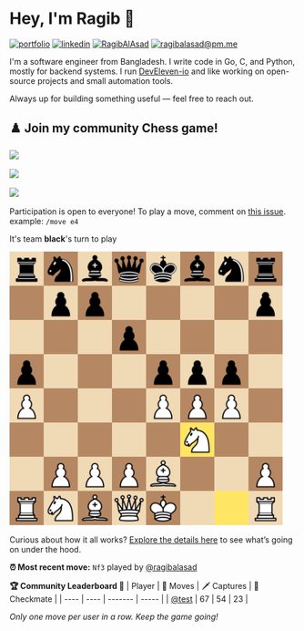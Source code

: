 # Hey, I'm Ragib 👋
[![portfolio](https://img.shields.io/badge/www.ragibalasad.me-orange?style=flat-square&logo=ko-fi&logoColor=white)](https://ragibalasad.me)
[![linkedin](https://img.shields.io/badge/linkedin-%230057A1?style=flat-square&logo=linkedin&logoColor=white)](https://www.linkedin.com/in/ragibalasad/)
[![RagibAlAsad](https://img.shields.io/badge/RagibAlasad-black?style=flat-square&logo=x&logoColor=white)](https://x.com/RagibAlasad)
[![ragibalasad@pm.me](https://img.shields.io/badge/ragibalasad@pm.me-%235F5AAC?style=flat-square&logo=protonmail&logoColor=white)](mailto:ragibalasad@pm.me)

I'm a software engineer from Bangladesh. I write code in Go, C, and Python, mostly for backend systems. I run [DevEleven-io](https://github.com/DEVELEVEN-io) and like working on open-source projects and small automation tools.

Always up for building something useful — feel free to reach out.

## ♟️ Join my community Chess game!
<!-- START:badge_moves --> 
![](https://img.shields.io/badge/Moves%20played-4-blue) 
<!-- END:badge_moves -->
<!-- START:badge_games --> 
![](https://img.shields.io/badge/Completed%20games--1-brightgreen) 
<!-- END:badge_games --> 
<!-- START:badge_players --> 
![](https://img.shields.io/badge/Individual%20players-5-orange) 
<!-- END:badge_players --> 

Participation is open to everyone! To play a move, comment on <!-- START:issue --> 
[this issue](https://github.com/ragibalasad/ragibalasad/issues/0)<!-- END:issue -->. example: `/move e4`

<!-- START:turn --> 
It's team **black**'s turn to play 
<!-- END:turn --> 

<img src="https://raw.githubusercontent.com/ragibalasad/community-chess/refs/heads/main/assets/final_board.svg" height=480 width=480>

Curious about how it all works? [Explore the details here](https://github.com/ragibalasad/ragibalasad/tree/main/) to see what’s going on under the hood.

<!-- START:last_move --> 
**:alarm_clock: Most recent move:** `Nf3` played by [@ragibalasad](https://github.com/ragibalasad)
<!-- END:last_move --> 

**:trophy: Community Leaderboard :1st_place_medal:**
| Player | 🧠 Moves | 🗡️ Captures | 👑 Checkmate |
| ---- | ---- | ------- | ----- |
| [@test](https://github.com/) | 67 | 54 | 23 |


_Only one move per user in a row. Keep the game going!_



